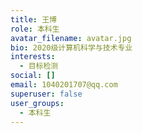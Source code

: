 ```yaml
---
title: 王博
role: 本科生
avatar_filename: avatar.jpg
bio: 2020级计算机科学与技术专业
interests:
  - 目标检测
social: []
email: 1040201707@qq.com
superuser: false
user_groups:
  - 本科生
---
```

